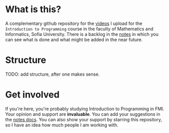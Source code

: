 # What is this?
A complementary github repository for the [videos](https://drive.google.com/drive/folders/1ZLfb3G_cLRzqlwmO1LqMBPm71yESU3M1?usp=sharing) I upload for the `Introduction to Programming` course in the faculty of Mathematics and Informatics, Sofia University. There is a backlog in the [notes](https://docs.google.com/document/d/1aJhs29Bkjn7rbrxkCdMtQD8qPoSH8-uYzLaM-0nEOxI/edit?usp=sharing) in which you can see what is done and what might be added in the near future.

# Structure
TODO: add structure, after one makes sense.

# Get involved
If you're here, you're probably studying Introduction to Programming in FMI. Your opinion and support are **invaluable**. You can add your suggestions in the [notes docs](https://docs.google.com/document/d/1aJhs29Bkjn7rbrxkCdMtQD8qPoSH8-uYzLaM-0nEOxI/edit?usp=sharing). You can also show your support by starring this repository, so I have an idea how much people I am working with.
